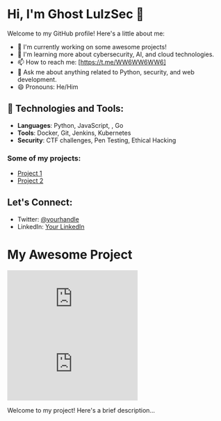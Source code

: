 # Hi, I'm Ghost LulzSec 👋

Welcome to my GitHub profile! Here's a little about me:

- 🔭 I'm currently working on some awesome projects!
- 🌱 I'm learning more about cybersecurity, AI, and cloud technologies.
- 📫 How to reach me: [https://t.me/WW6WW6WW6]
- 💬 Ask me about anything related to Python, security, and web development.
- 😄 Pronouns: He/Him

## 🔧 Technologies and Tools:
- **Languages**: Python, JavaScript, , Go
- **Tools**: Docker, Git, Jenkins, Kubernetes
- **Security**: CTF challenges, Pen Testing, Ethical Hacking

### Some of my projects:
- [Project 1](https://github.com/69d9/DosUrL.git)
- [Project 2](https://github.com/69d9/ParamFetch.git)

## Let's Connect:
- Twitter: [@yourhandle](https://twitter.com/ppupp)
- LinkedIn: [Your LinkedIn](https://linkedin.com/in/ppupp)

# My Awesome Project

![GitHub stars](https://img.shields.io/github/stars/69d9/README.md?style=social)
![GitHub forks](https://img.shields.io/github/forks/69d9/README.md?style=social)

Welcome to my project! Here's a brief description...
